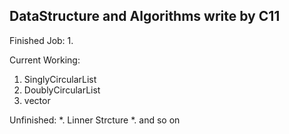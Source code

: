 ## DataStructure and Algorithms write by C11

Finished Job:
1.

Current Working:
1. SinglyCircularList
2. DoublyCircularList
3. vector

Unfinished:
*. Linner Strcture
*. and so on

